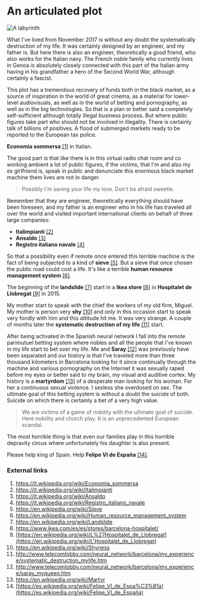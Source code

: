 # An articulated plot

![A labyrinth](http://telecomlobby.com/Images/remote_neural_monitoring_network_gangstalking_fauno.webp)

What I've lived from November 2017 is without any doubt the systematically destruction of my life. It was certainly designed by an engineer, and my father is. But here there is also an engineer, theoretically a good friend, who also works for the Italian navy. The French noble family who currently lives in Genoa is absolutely closely connected with this part of the Italian army having in his grandfather a hero of the Second World War, although certainly a fascist.

This plot has a tremendous recovery of funds both in the black market, as a source of inspiration in the world of great cinema, as a material for lower-level audiovisuals, as well as in the world of betting and pornography, as well as in the big technologies. So that is a plan or better said a completely self-sufficient although totally illegal business process. But where public figures take part who should not be involved in illegality. There is certainly talk of billions of positives. A flood of submerged markets ready to be reported to the European tax police. 

**Economia sommersa** [[1]](https://it.wikipedia.org/wiki/Economia_sommersa) in Italian.

The good part is that like there is in this virtual radio chat room and co working ambient a lot of public figures, if the victims, that I'm and also my ex girlfriend is, speak in public and denunciate this enormous black market machine them lives are not in danger. 

> Possibly I'm saving your life my love. Don't be afraid sweetie. 

Remember that they are engineer, theoretically everything should have been foreseen, and my father is an engineer who in his life has traveled all over the world and visited important international clients on behalf of three large companies:

- **Italimpianti** [[2]](https://it.wikipedia.org/wiki/Italimpianti)
- **Ansaldo** [[3]](https://it.wikipedia.org/wiki/Ansaldo)
- **Registro italiano navale** [[4]](https://it.wikipedia.org/wiki/Registro_italiano_navale)

So that a possibility even if remote once entered this terrible machine is the fact of being subjected to a kind of **sieve** [[5]](https://en.wikipedia.org/wiki/Sieve). But a sieve that once chosen the public road could cost a life. It's like a terrible **human resource management system** [[6]](https://en.wikipedia.org/wiki/Human_resource_management_system). 

The beginning of the **landslide** [[7]](https://en.wikipedia.org/wiki/Landslide) start in a **Ikea store** [[8]](https://www.ikea.com/es/es/stores/barcelona-hospitalet/) in **Hospitalet de Llobregat** [[9]](https://en.wikipedia.org/wiki/L%27Hospitalet_de_Llobregat) in 2015.

My mother start to speak with the chief the workers of my old firm, Miguel. My mother is person very **shy** [[10]](https://en.wikipedia.org/wiki/Shyness) and only in this occasion start to speak very fondly with him and this attitude hit me. It was very strange. A couple of months later the **systematic destruction of my life** [[11]](http://www.telecomlobby.com/neural_network/barcelona/my_experience/systematic_destruction_mylife.htm) start. 

After being activated in the Spanish neural network I fall into the remote parimutuel betting system where nobles and all the people that I've known in my life start to bet over my life. Me and **Saray** [[12]](http://www.telecomlobby.com/neural_network/barcelona/my_experience/saray_myqueen.htm) was previously have been separated and our history is that I've traveled more than three thousand kilometers in Barcelona looking for it since continually through the machine and various pornography on the Internet it was sexually raped before my eyes or better said to my brain, my visual and auditive cortex. My history is a **martyrdom** [[13]](https://en.wikipedia.org/wiki/Martyr) of a desperate man looking for his woman. For her a continuous sexual violence. I sexless she overdosed on sex. The ultimate goal of this betting system is without a doubt the suicide of both. Suicide on which there is certainly a bet of a very high value.

> We are victims of a game of nobility with the ultimate goal of suicide. Here nobility and church play. It is an unprecedented European scandal.

The most horrible thing is that even our families play in this horrible depravity circus where unfortunately his daughter is also present.

Please help king of Spain. Help **Felipe VI de España** [[14]](https://es.wikipedia.org/wiki/Felipe_VI_de_Espa%C3%B1a).



### External links

1. https://it.wikipedia.org/wiki/Economia_sommersa
2. https://it.wikipedia.org/wiki/Italimpianti
3. https://it.wikipedia.org/wiki/Ansaldo
4. https://it.wikipedia.org/wiki/Registro_italiano_navale
5. https://en.wikipedia.org/wiki/Sieve
6. https://en.wikipedia.org/wiki/Human_resource_management_system
7. https://en.wikipedia.org/wiki/Landslide
8. https://www.ikea.com/es/es/stores/barcelona-hospitalet/
9. [https://en.wikipedia.org/wiki/L%27Hospitalet_de_Llobregat](https://en.wikipedia.org/wiki/L'Hospitalet_de_Llobregat)
10. https://en.wikipedia.org/wiki/Shyness
11. http://www.telecomlobby.com/neural_network/barcelona/my_experience/systematic_destruction_mylife.htm
12. http://www.telecomlobby.com/neural_network/barcelona/my_experience/saray_myqueen.htm
13. https://en.wikipedia.org/wiki/Martyr
14. [https://es.wikipedia.org/wiki/Felipe_VI_de_Espa%C3%B1a](https://es.wikipedia.org/wiki/Felipe_VI_de_España)

